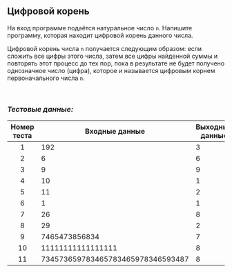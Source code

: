 ## Цифровой корень

На вход программе подаётся натуральное число <code>n</code>.
Напишите программу, которая находит цифровой корень данного числа.

Цифровой корень числа <code>n</code> получается следующим образом:
если сложить все цифры этого числа, затем все цифры найденной суммы и повторять этот процесс до тех пор,
пока в результате не будет получено однозначное число (цифра), которое и называется цифровым корнем первоначального числа <code>n</code>.

<br>

### *Тестовые данные:*

| Номер теста | Входные данные                    | Выходные данные |
|:-----------:|-----------------------------------|-----------------|
|      1      | 192                               | 3               |
|      2      | 6                                 | 6               |
|      3      | 9                                 | 9               |
|      4      | 10                                | 1               |
|      5      | 11                                | 2               |
|      6      | 1                                 | 1               |
|      7      | 26                                | 8               |
|      8      | 29                                | 2               |
|      9      | 7465473856834                     | 7               |
|     10      | 11111111111111111                 | 8               |
|     11      | 734573659783465783465978346593487 | 8               |